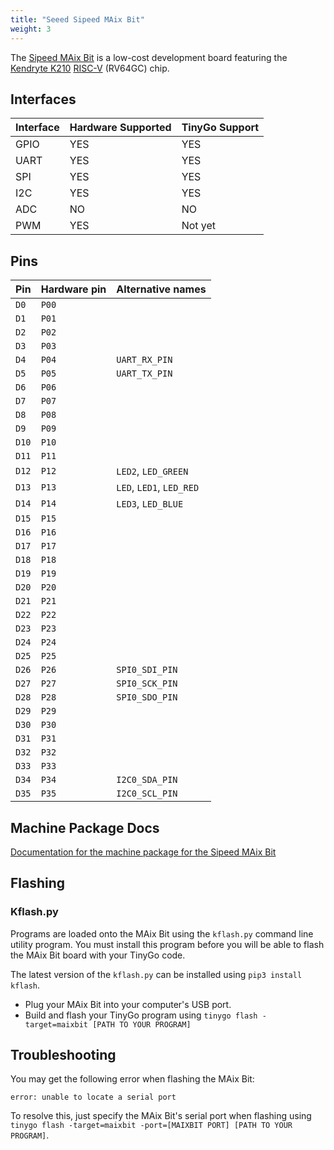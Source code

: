 ```yaml
---
title: "Seeed Sipeed MAix Bit"
weight: 3
---
```


The [Sipeed MAix Bit](https://www.seeedstudio.com/Sipeed-MAix-BiT-for-RISC-V-AI-IoT-p-2872.html) is a low-cost development board featuring the [Kendryte K210](https://canaan.io/product/kendryteai) [RISC-V](https://riscv.org/) (RV64GC) chip.

## Interfaces

| Interface | Hardware Supported | TinyGo Support |
| --------- | ------------- | ----- |
| GPIO      | YES | YES |
| UART      | YES | YES |
| SPI      | YES | YES |
| I2C      | YES | YES |
| ADC      | NO | NO |
| PWM      | YES | Not yet |

## Pins

| Pin               | Hardware pin | Alternative names |
| ----------------- | ------------ | ----------------- |
| `D0`              | `P00`        |                   |
| `D1`              | `P01`        |                   |
| `D2`              | `P02`        |                   |
| `D3`              | `P03`        |                   |
| `D4`              | `P04`        | `UART_RX_PIN`     |
| `D5`              | `P05`        | `UART_TX_PIN`     |
| `D6`              | `P06`        |                   |
| `D7`              | `P07`        |                   |
| `D8`              | `P08`        |                   |
| `D9`              | `P09`        |                   |
| `D10`             | `P10`        |                   |
| `D11`             | `P11`        |                   |
| `D12`             | `P12`        | `LED2`, `LED_GREEN` |
| `D13`             | `P13`        | `LED`, `LED1`, `LED_RED` |
| `D14`             | `P14`        | `LED3`, `LED_BLUE` |
| `D15`             | `P15`        |                   |
| `D16`             | `P16`        |                   |
| `D17`             | `P17`        |                   |
| `D18`             | `P18`        |                   |
| `D19`             | `P19`        |                   |
| `D20`             | `P20`        |                   |
| `D21`             | `P21`        |                   |
| `D22`             | `P22`        |                   |
| `D23`             | `P23`        |                   |
| `D24`             | `P24`        |                   |
| `D25`             | `P25`        |                   |
| `D26`             | `P26`        | `SPI0_SDI_PIN`    |
| `D27`             | `P27`        | `SPI0_SCK_PIN`    |
| `D28`             | `P28`        | `SPI0_SDO_PIN`    |
| `D29`             | `P29`        |                   |
| `D30`             | `P30`        |                   |
| `D31`             | `P31`        |                   |
| `D32`             | `P32`        |                   |
| `D33`             | `P33`        |                   |
| `D34`             | `P34`        | `I2C0_SDA_PIN`    |
| `D35`             | `P35`        | `I2C0_SCL_PIN`    |

## Machine Package Docs

[Documentation for the machine package for the Sipeed MAix Bit](../machine/maixbit)

## Flashing

### Kflash.py

Programs are loaded onto the MAix Bit using the `kflash.py` command line utility program. You must install this program before you will be able to flash the MAix Bit board with your TinyGo code.

The latest version of the `kflash.py` can be installed using `pip3 install kflash`.

- Plug your MAix Bit into your computer's USB port.
- Build and flash your TinyGo program using `tinygo flash -target=maixbit [PATH TO YOUR PROGRAM]`

## Troubleshooting

You may get the following error when flashing the MAix Bit:

```shell
error: unable to locate a serial port
```
To resolve this, just specify the MAix Bit's serial port when flashing using `tinygo flash -target=maixbit -port=[MAIXBIT PORT] [PATH TO YOUR PROGRAM]`.
